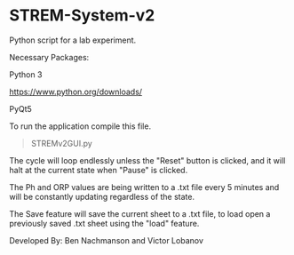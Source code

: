 # STREM-System-v2


Python script for a lab experiment.

Necessary Packages:

Python 3

https://www.python.org/downloads/

PyQt5


To run the application compile this file. 
> STREMv2GUI.py


The cycle will loop endlessly unless the "Reset" button is clicked, and it will halt at the current state when "Pause" is clicked.

The Ph and ORP values are being written to a .txt file every 5 minutes and will be constantly updating regardless of the state.

The Save feature will save the current sheet to a .txt file, to load open a previously saved .txt sheet using the "load" feature.

Developed By: Ben Nachmanson and Victor Lobanov

